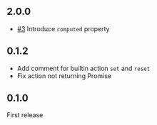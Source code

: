 ## 2.0.0

- [#3](https://github.com/fleur-js/lys/pull/3/files) Introduce `computed` property

## 0.1.2

- Add comment for builtin action `set` and `reset`
- Fix action not returning Promise

## 0.1.0

First release
